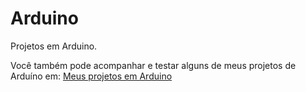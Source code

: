# Arduino
 Projetos em Arduino.	

Você também pode acompanhar e testar alguns de meus projetos de Arduíno em:
[Meus projetos em Arduino](https://www.tinkercad.com/users/kRFxXD29x7W-pedro-ac97?category=circuits&sort=likes&view_mode=default)
